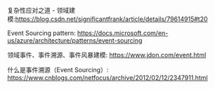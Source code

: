 复杂性应对之道 - 领域建模:https://blog.csdn.net/significantfrank/article/details/79614915#t20

Event Sourcing pattern: https://docs.microsoft.com/en-us/azure/architecture/patterns/event-sourcing

领域事件、事件溯源、事件风暴建模: https://www.jdon.com/event.html

什么是事件溯源（Event Sourcing）: https://www.cnblogs.com/netfocus/archive/2012/02/12/2347911.html
